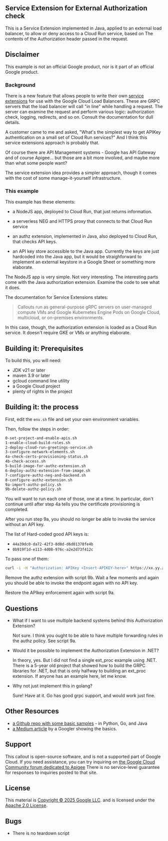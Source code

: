 ## Service Extension for External Authorization check

This is a Service Extension implemented in Java, applied to an external load
balancer, to allow or deny access to a Cloud Run service, based on The contents
of the Authorization header passed in the request.

## Disclaimer

This example is not an official Google product, nor is it part of an
official Google product.


### Background

There is a new feature that allows people to write their own [service
extensions](https://cloud.google.com/service-extensions/docs/overview) for use
with the Google Cloud Load Balancers. These are GRPC servers that the load
balancer will call "in line" while handling a request. The server can examine
the request and perform various logic: authorization check, logging, redirects,
and so on. Consult the documentation for dull details.

A customer came to me and asked, "What's the simplest way to get APIKey
authentication on a small set of Cloud Run services?" And I think this service
extensions approach is probably that.

Of course there are API Management systems - Google has API Gateway and of
course Apigee... but those are a bit more involved, and maybe more than what
some people want?

The service extension idea provides a simpler approach, though it comes with the
cost of some manage-it-yourself infrastructure.

### This example

This example has these elements:

- a NodeJS app, deployed to Cloud Run, that just returns information.

- a serverless NEG and HTTPS proxy that connects to that Cloud Run service

- an authz extension, implemented in Java, also deployed to Cloud Run, that checks API keys.

- an API key store accessible to the Java app. Currently the keys are just
  hardcoded into the Java app, but it would be straighforward to implement an
  external keystore in a Google Sheet or something more elaborate.

The NodeJS app is very simple.  Not very interesting.
The interesting parts come with the Java authorization extension.
Examine the code to see what it does.

The documentation for Service Extensions states:

> Callouts run as general-purpose gRPC servers on user-managed compute VMs and
> Google Kubernetes Engine Pods on Google Cloud, multicloud, or on-premises
> environments.


In this case, though, the authorization extension is loaded as a Cloud Run service.
It doesn't require GKE or VMs or anything elaborate.


## Building it: Prerequisites

To build this, you will need:

- JDK v21 or later
- maven 3.9 or later
- gcloud command line utility
- a Google Cloud project
- plenty of rights in the project

## Building it: the process

First, edit the `env.sh` file and set your own environment variables.

Then, follow the steps in order:
```sh
0-set-project-and-enable-apis.sh
1-enable-cloud-build-roles.sh
2-deploy-cloud-run-greetings-service.sh
3-configure-network-elements.sh
4a-check-certs-provisioning-status.sh
4b-check-access.sh
5-build-image-for-authz-extension.sh
6-deploy-authz-extension-from-image.sh
7-configure-authz-neg-and-backend.sh
8-configure-authz-extension.sh
9a-import-authz-policy.sh
9b-delete-authz-policy.sh
```

You will want to run each one of those, one at a time.
In particular, don't continue until after step 4a tells you the certificate provisioning is completed.

After you run step 9a, you should no longer be able to invoke the service without an API key.

The list of Hard-coded good API keys is:
- `44a39dc0-da72-42f3-8d8d-d6d01378fe4b`
- `0b919f1d-e113-4d08-976c-a2e2d73f412c`

To pass one of them:

```sh
curl -i -H "Authorization: APIKey <Insert-APIKEY-here>" https://xx.yy.zz.nip.io
```

Remove the authz extension with script 9b.
Wait a few moments and again you should be able to invoke the
endpoint again with no API key.

Restore the APIkey enforcement again with script 9a.

## Questions

- What if I want to use multiple backend systems behind this Authorization Extension?

  Not sure. I think you ought to be able to have multiple forwarding rules in the authz policy.
  See script 9a.

- Would it be possible to implement the Authorization Extension in .NET?

  In theory, yes. But I did not find a single ext\_proc example using .NET. There is a 5-year old
  project that showed how to build the GRPC libraries for .NET, but that is only halfway to
  building an ext\_proc extension. If anyone has an example here, let me know.

- Why not just implement this in golang?

  Sure!  Have at it.  Go has good grpc support, and would work just fine.


## Other Resources

- [a Github repo with some basic samples](https://github.com/GoogleCloudPlatform/service-extensions/) - in Python, Go, and Java
- [a Medium article](https://medium.com/google-cloud/serverless-application-authorization-using-google-cloud-load-balancer-service-extensions-39ca3d1ad84a) by a Googler showing the basics.


## Support

This callout is open-source software, and is not a supported part of Google Cloud.  If
you need assistance, you can try inquiring on [the Google Cloud Community forum
dedicated to Apigee](https://goo.gle/apigee-community) There is no service-level
guarantee for responses to inquiries posted to that site.

## License

This material is [Copyright © 2025 Google LLC](./NOTICE).
and is licensed under the [Apache 2.0 License](LICENSE).

## Bugs

- There is no teardown script
